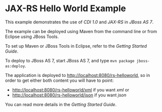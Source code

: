 JAX-RS Hello World Example
===================

This example demonstrates the use of *CDI 1.0* and *JAX-RS* in *JBoss AS 7*.

The example can be deployed using Maven from the command line or from Eclipse using JBoss Tools.

To set up Maven or JBoss Tools in Eclipse, refer to the _Getting Started Guide_.

To deploy to JBoss AS 7, start JBoss AS 7, and type `mvn package jboss-as:deploy`. 

The application is deployed to <http://localhost:8080/rs-helloworld>, so in order to get either both content you will have to point:
* <http://localhost:8080/rs-helloworld/xml> if you want *xml* or
* <http://localhost:8080/rs-helloworld/json> if you want *json*

You can read more details in the _Getting Started Guide_.